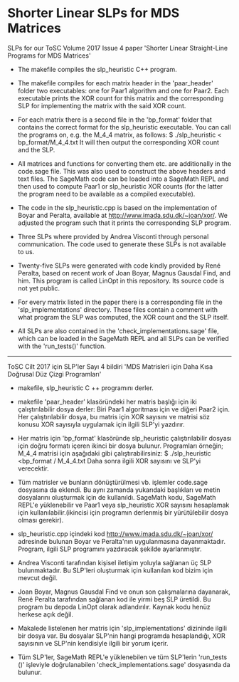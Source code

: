 # Shorter Linear SLPs for MDS Matrices

SLPs for our ToSC Volume 2017 Issue 4 paper 'Shorter Linear Straight-Line Programs for MDS Matrices'

- The makefile compiles the slp_heuristic C++ program.
- The makefile compiles for each matrix header in the 'paar_header' folder
  two executables: one for Paar1 algorithm and one for Paar2. Each executable prints
  the XOR count for this matrix and the corresponding SLP for implementing the matrix
  with the said XOR count.
- For each matrix there is a second file in the 'bp_format' folder
  that contains the correct format for the slp_heuristic executable. You can
  call the programs on, e.g. the M_4_4 matrix, as follows:
  $ ./slp_heuristic < bp_format/M_4_4.txt
  It will then output the corresponding XOR count and the SLP.
- All matrices and functions for converting them etc. are additionally in the code.sage
  file. This was also used to construct the above headers and text files. The SageMath
  code can be loaded into a SageMath REPL and then used to compute Paar1 or slp_heuristic
  XOR counts (for the latter the program need to be available as a compiled executable).

- The code in the slp_heuristic.cpp is based on the implementation of Boyar and Peralta,
  available at <http://www.imada.sdu.dk/~joan/xor/>. We adjusted the program such that it
  prints the corresponding SLP program.
- Three SLPs where provided by Andrea Visconti through personal communication. The code
  used to generate these SLPs is not available to us.
- Twenty-five SLPs were generated with code kindly provided by René Peralta, based on
  recent work of Joan Boyar, Magnus Gausdal Find, and him. This program is called LinOpt
  in this repository. Its source code is not yet public.

- For every matrix listed in the paper there is a corresponding file in the
  'slp_implementations' directory. These files contain a comment with what program the
  SLP was computed, the XOR count and the SLP itself.
- All SLPs are also contained in the 'check_implementations.sage' file, which can be
  loaded in the SageMath REPL and all SLPs can be verified with the 'run_tests()'
  function.
  
---------------------------------------------------------------------------------------------------------

ToSC Cilt 2017 için SLP'ler Sayı 4 bildiri 'MDS Matrisleri için Daha Kısa Doğrusal Düz Çizgi Programları'

- makefile, slp_heuristic C ++ programını derler.

- makefile 'paar_header' klasöründeki her matris başlığı için iki çalıştırılabilir dosya derler: Biri Paar1 algoritması için ve diğeri Paar2 için.
Her çalıştırılabilir dosya, bu matris için XOR sayısını ve matrisi söz konusu XOR sayısıyla uygulamak için ilgili SLP'yi yazdırır.

- Her matris için 'bp_format' klasöründe slp_heuristic çalıştırılabilir dosyası için doğru formatı içeren ikinci bir dosya bulunur.
Programları örneğin; M_4_4 matrisi için aşağıdaki gibi çalıştırabilirsiniz:
 $ ./slp_heuristic <bp_format / M_4_4.txt
Daha sonra ilgili XOR sayısını ve SLP'yi verecektir.

- Tüm matrisler ve bunların dönüştürülmesi vb. işlemler code.sage dosyasına da eklendi.
Bu aynı zamanda yukarıdaki başlıkları ve metin dosyalarını oluşturmak için de kullanıldı.
SageMath kodu, SageMath REPL'e yüklenebilir ve Paar1 veya slp_heuristic XOR sayısını hesaplamak için kullanılabilir.(ikincisi için programın derlenmiş bir yürütülebilir dosya olması gerekir).

- slp_heuristic.cpp içindeki kod <http://www.imada.sdu.dk/~joan/xor/> adresinde bulunan Boyar ve Peralta'nın uygulanmasına dayanmaktadır. Program, ilgili SLP programını yazdıracak şekilde ayarlanmıştır.

- Andrea Visconti tarafından kişisel iletişim yoluyla sağlanan üç SLP bulunmaktadır. Bu SLP'leri oluşturmak için kullanılan kod bizim için mevcut değil.

- Joan Boyar, Magnus Gausdal Find ve onun son çalışmalarına dayanarak, René Peralta tarafından sağlanan kod ile yirmi beş SLP üretildi.
Bu program bu depoda LinOpt olarak adlandırılır. Kaynak kodu henüz herkese açık değil.

- Makalede listelenen her matris için 'slp_implementations' dizininde ilgili bir dosya var. Bu dosyalar SLP'nin hangi programda hesaplandığı, XOR sayısının ve SLP'nin kendisiyle ilgili bir yorum içerir.

- Tüm SLP'ler, SageMath REPL'e yüklenebilen ve tüm SLP'lerin 'run_tests ()' işleviyle doğrulanabilen 'check_implementations.sage' dosyasında da bulunur.
